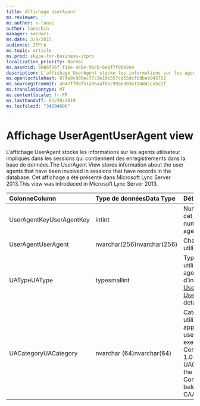 ```yaml
---
title: Affichage UserAgent
ms.reviewer: ''
ms.author: v-lanac
author: lanachin
manager: serdars
ms.date: 3/9/2015
audience: ITPro
ms.topic: article
ms.prod: skype-for-business-itpro
localization_priority: Normal
ms.assetid: b986f76f-f16e-4e5e-96cb-6e8f7f9b42ee
description: L’affichage UserAgent stocke les informations sur les agents utilisateur impliqués dans les sessions qui contiennent des enregistrements dans la base de données. Cet affichage a été présenté dans Microsoft Lync Server 2013.
ms.openlocfilehash: 874a9c986ec77c3e19b557cd65dcf6dbeb045752
ms.sourcegitcommit: ab47ff88f51a96aaf8bc99a6303e114d41ca5c2f
ms.translationtype: MT
ms.contentlocale: fr-FR
ms.lasthandoff: 05/20/2019
ms.locfileid: "34294606"
---
```

# <a name="useragent-view"></a><span data-ttu-id="905e6-104">Affichage UserAgent</span><span class="sxs-lookup"><span data-stu-id="905e6-104">UserAgent view</span></span>
 
<span data-ttu-id="905e6-105">L’affichage UserAgent stocke les informations sur les agents utilisateur impliqués dans les sessions qui contiennent des enregistrements dans la base de données.</span><span class="sxs-lookup"><span data-stu-id="905e6-105">The UserAgent View stores information about the user agents that have been involved in sessions that have records in the database.</span></span> <span data-ttu-id="905e6-106">Cet affichage a été présenté dans Microsoft Lync Server 2013.</span><span class="sxs-lookup"><span data-stu-id="905e6-106">This view was introduced in Microsoft Lync Server 2013.</span></span>
  
|<span data-ttu-id="905e6-107">**Colonne**</span><span class="sxs-lookup"><span data-stu-id="905e6-107">**Column**</span></span>|<span data-ttu-id="905e6-108">**Type de données**</span><span class="sxs-lookup"><span data-stu-id="905e6-108">**Data Type**</span></span>|<span data-ttu-id="905e6-109">**Détails**</span><span class="sxs-lookup"><span data-stu-id="905e6-109">**Details**</span></span>|
|:-----|:-----|:-----|
|<span data-ttu-id="905e6-110">UserAgentKey</span><span class="sxs-lookup"><span data-stu-id="905e6-110">UserAgentKey</span></span>  <br/> |<span data-ttu-id="905e6-111">int</span><span class="sxs-lookup"><span data-stu-id="905e6-111">int</span></span>  <br/> |<span data-ttu-id="905e6-112">Numéro unique identifiant cet agent utilisateur.</span><span class="sxs-lookup"><span data-stu-id="905e6-112">Unique number identifying this user agent.</span></span>  <br/> |
|<span data-ttu-id="905e6-113">UserAgent</span><span class="sxs-lookup"><span data-stu-id="905e6-113">UserAgent</span></span>  <br/> |<span data-ttu-id="905e6-114">nvarchar(256)</span><span class="sxs-lookup"><span data-stu-id="905e6-114">nvarchar(256)</span></span>  <br/> |<span data-ttu-id="905e6-115">Chaîne de l’agent utilisateur.</span><span class="sxs-lookup"><span data-stu-id="905e6-115">User agent string.</span></span>  <br/> |
|<span data-ttu-id="905e6-116">UAType</span><span class="sxs-lookup"><span data-stu-id="905e6-116">UAType</span></span>  <br/> |<span data-ttu-id="905e6-117">type</span><span class="sxs-lookup"><span data-stu-id="905e6-117">smallint</span></span>  <br/> |<span data-ttu-id="905e6-118">Type d’agent utilisateur.</span><span class="sxs-lookup"><span data-stu-id="905e6-118">Type of user agent.</span></span> <span data-ttu-id="905e6-119">Pour plus d’informations, voir la [table UserAgent](useragent.md) .</span><span class="sxs-lookup"><span data-stu-id="905e6-119">See the [UserAgent table](useragent.md) for more details.</span></span> <br/> |
|<span data-ttu-id="905e6-120">UACategory</span><span class="sxs-lookup"><span data-stu-id="905e6-120">UACategory</span></span>  <br/> |<span data-ttu-id="905e6-121">nvarchar (64)</span><span class="sxs-lookup"><span data-stu-id="905e6-121">nvarchar(64)</span></span>  <br/> |<span data-ttu-id="905e6-122">Catégorie à laquelle l’agent utilisateur appartient.</span><span class="sxs-lookup"><span data-stu-id="905e6-122">Category that the user agent belongs to.</span></span> <span data-ttu-id="905e6-123">Par exemple, l’agent utilisateur Conferencing_Attendant_ 1.0 appartient au CAA UACategory.</span><span class="sxs-lookup"><span data-stu-id="905e6-123">For example, the user agent Conferencing_Attendant_1.0 belongs to the UACategory CAA.</span></span>  <br/> |
   

